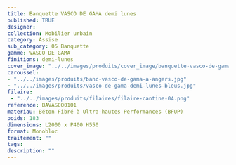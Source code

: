 ```yaml
---
title: Banquette VASCO DE GAMA demi lunes 
published: TRUE
designer: 
collection: Mobilier urbain
category: Assise
sub_category: 05 Banquette
gamme: VASCO DE GAMA
finitions: demi-lunes
cover_image: "../../images/produits/cover_image/banquette-vasco-de-gama-demi-lunes.jpg"
caroussel: 
- "../../images/produits/banc-vasco-de-gama-a-angers.jpg"
- "../../images/produits/vasco-de-gama-demi-lunes-bleus.jpg"
filaire: 
 - "../../images/produits/filaires/filaire-cantine-04.png"
reference: BAVASCO0101
materiau: Béton Fibré à Ultra-hautes Performances (BFUP)
poids: 183
dimensions: L2000 x P400 H550
format: Monobloc
traitement: ""
tags: 
description: ""
---
```

